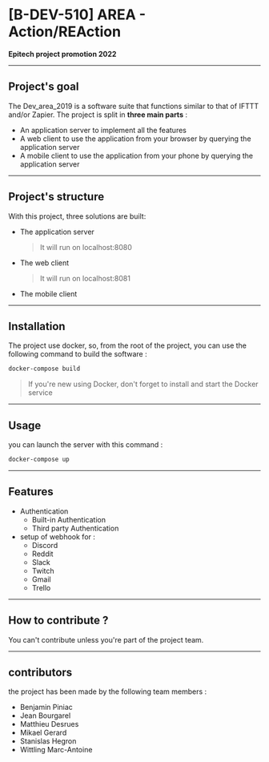 # [B-DEV-510] AREA - Action/REAction

**Epitech project promotion 2022**

----------------------
Project's goal
----------------------

The Dev_area_2019 is a software suite that functions similar to that of IFTTT and/or Zapier. The project is split in
__three main parts__ :

* An application server to implement all the features
* A web client to use the application from your browser by querying the application server
* A mobile client to use the application from your phone by querying the application server

----------------------
Project's structure
----------------------
With this project, three solutions are built:
 - The application server
    > It will run on localhost:8080
 - The web client
    > It will run on localhost:8081
 - The mobile client

----------------------
Installation
----------------------
The project use docker, so, from the root of the project, you can use the following command to build the software :

```bash
docker-compose build
```

>If you're new using Docker, don't forget to install and start the Docker service

----------------------
Usage
----------------------

you can launch the server with this command :

```bash
docker-compose up
```

----------------------
Features
----------------------
* Authentication
    * Built-in Authentication
    * Third party Authentication
* setup of webhook for :
    * Discord
    * Reddit
    * Slack
    * Twitch
    * Gmail
    * Trello

----------------------
How to contribute ?
----------------------

You can't contribute unless you're part of the project team.

----------------------
contributors
----------------------

the project has been made by the following team members :

* Benjamin Piniac
* Jean Bourgarel
* Matthieu Desrues
* Mikael Gerard
* Stanislas Hegron
* Wittling Marc-Antoine